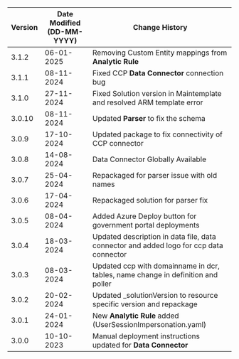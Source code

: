 | **Version** | **Date Modified (DD-MM-YYYY)** | **Change History**                                            |
|-------------|--------------------------------|---------------------------------------------------------------|
| 3.1.2       | 06-01-2025                     | Removing Custom Entity mappings from **Analytic Rule**                         |
| 3.1.1       | 08-11-2024                     | Fixed CCP **Data Connector** connection bug                          |
| 3.1.0       | 27-11-2024                     | Fixed Solution version in Maintemplate and resolved ARM template error                           |
| 3.0.10      | 08-11-2024                     | Updated **Parser** to fix the schema                          |
| 3.0.9       | 17-10-2024                     | Updated package to fix connectivity of CCP connector |
| 3.0.8       | 14-08-2024                     | Data Connector Globally Available         |
| 3.0.7       | 25-04-2024                     | Repackaged for parser issue with old names       |
| 3.0.6       | 17-04-2024                     | Repackaged solution for parser fix   |
| 3.0.5       | 08-04-2024                     | Added Azure Deploy button for government portal deployments   |
| 3.0.4       | 18-03-2024                     | Updated description in data file, data connector and added logo for ccp data connector                    |
| 3.0.3       | 08-03-2024                     | Updated ccp with domainname in dcr, tables, name change in definition and poller                     |
| 3.0.2       | 20-02-2024                     | Updated _solutionVersion to resource specific version and repackage                    |
| 3.0.1       | 24-01-2024                     | New **Analytic Rule** added (UserSessionImpersonation.yaml)  |
| 3.0.0       | 10-10-2023                     | Manual deployment instructions updated for **Data Connector** |
